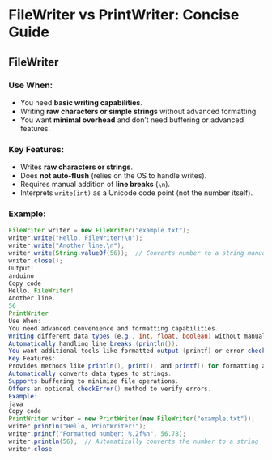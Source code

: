 # FileWriter vs PrintWriter: Concise Guide

## FileWriter

### Use When:
- You need **basic writing capabilities**.
- Writing **raw characters or simple strings** without advanced formatting.
- You want **minimal overhead** and don’t need buffering or advanced features.

### Key Features:
- Writes **raw characters or strings**.
- Does **not auto-flush** (relies on the OS to handle writes).
- Requires manual addition of **line breaks** (`\n`).
- Interprets `write(int)` as a Unicode code point (not the number itself).

### Example:
```java
FileWriter writer = new FileWriter("example.txt");
writer.write("Hello, FileWriter!\n");
writer.write("Another line.\n");
writer.write(String.valueOf(56));  // Converts number to a string manually
writer.close();
Output:
arduino
Copy code
Hello, FileWriter!
Another line.
56
PrintWriter
Use When:
You need advanced convenience and formatting capabilities.
Writing different data types (e.g., int, float, boolean) without manual conversion.
Automatically handling line breaks (println()).
You want additional tools like formatted output (printf) or error checking (checkError()).
Key Features:
Provides methods like println(), print(), and printf() for formatting and structured output.
Automatically converts data types to strings.
Supports buffering to minimize file operations.
Offers an optional checkError() method to verify errors.
Example:
java
Copy code
PrintWriter writer = new PrintWriter(new FileWriter("example.txt"));
writer.println("Hello, PrintWriter!");
writer.printf("Formatted number: %.2f%n", 56.78);
writer.println(56);  // Automatically converts the number to a string
writer.close
